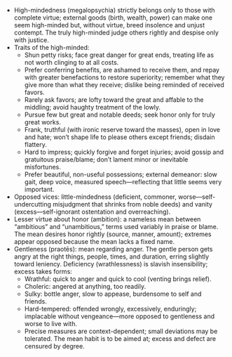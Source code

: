 - High-mindedness (megalopsychia) strictly belongs only to those with complete virtue; external goods (birth, wealth, power) can make one seem high-minded but, without virtue, breed insolence and unjust contempt. The truly high-minded judge others rightly and despise only with justice.
- Traits of the high-minded:
  - Shun petty risks; face great danger for great ends, treating life as not worth clinging to at all costs.
  - Prefer conferring benefits, are ashamed to receive them, and repay with greater benefactions to restore superiority; remember what they give more than what they receive; dislike being reminded of received favors.
  - Rarely ask favors; are lofty toward the great and affable to the middling; avoid haughty treatment of the lowly.
  - Pursue few but great and notable deeds; seek honor only for truly great works.
  - Frank, truthful (with ironic reserve toward the masses), open in love and hate; won’t shape life to please others except friends; disdain flattery.
  - Hard to impress; quickly forgive and forget injuries; avoid gossip and gratuitous praise/blame; don’t lament minor or inevitable misfortunes.
  - Prefer beautiful, non-useful possessions; external demeanor: slow gait, deep voice, measured speech—reflecting that little seems very important.
- Opposed vices: little-mindedness (deficient, commoner, worse—self-undercutting misjudgment that shrinks from noble deeds) and vanity (excess—self-ignorant ostentation and overreaching).
- Lesser virtue about honor (ambition): a nameless mean between “ambitious” and “unambitious,” terms used variably in praise or blame. The mean desires honor rightly (source, manner, amount); extremes appear opposed because the mean lacks a fixed name.
- Gentleness (praotēs): mean regarding anger. The gentle person gets angry at the right things, people, times, and duration, erring slightly toward leniency. Deficiency (wrathlessness) is slavish insensibility; excess takes forms:
  - Wrathful: quick to anger and quick to cool (venting brings relief).
  - Choleric: angered at anything, too readily.
  - Sulky: bottle anger, slow to appease, burdensome to self and friends.
  - Hard-tempered: offended wrongly, excessively, enduringly; implacable without vengeance—more opposed to gentleness and worse to live with.
  - Precise measures are context-dependent; small deviations may be tolerated. The mean habit is to be aimed at; excess and defect are censured by degree.